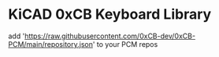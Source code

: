 # KiCAD 0xCB Keyboard Library

add 'https://raw.githubusercontent.com/0xCB-dev/0xCB-PCM/main/repository.json' to your PCM repos
